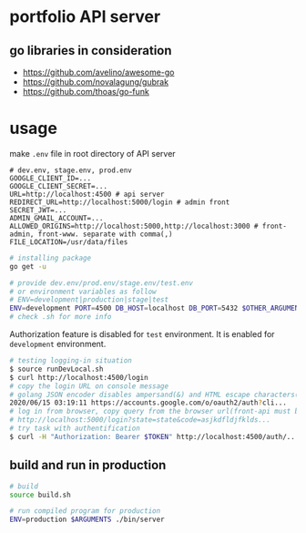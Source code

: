 # portfolio API server

## go libraries in consideration

 - https://github.com/avelino/awesome-go
 - https://github.com/novalagung/gubrak
 - https://github.com/thoas/go-funk

# usage

make `.env` file in root directory of API server
```env
# dev.env, stage.env, prod.env
GOOGLE_CLIENT_ID=...
GOOGLE_CLIENT_SECRET=...
URL=http://localhost:4500 # api server
REDIRECT_URL=http://localhost:5000/login # admin front
SECRET_JWT=...
ADMIN_GMAIL_ACCOUNT=...
ALLOWED_ORIGINS=http://localhost:5000,http://localhost:3000 # front-admin, front-www. separate with comma(,)
FILE_LOCATION=/usr/data/files
```

```sh
# installing package
go get -u

# provide dev.env/prod.env/stage.env/test.env
# or environment variables as follow
# ENV=development|production|stage|test
ENV=development PORT=4500 DB_HOST=localhost DB_PORT=5432 $OTHER_ARGUMENTS go run main.go
# check .sh for more info
```

Authorization feature is disabled for `test` environment. It is enabled for `development` environment.
```sh
# testing logging-in situation
$ source runDevLocal.sh
$ curl http://localhost:4500/login
# copy the login URL on console message
# golang JSON encoder disables ampersand(&) and HTML escape characters(<,>) in JSON string. the message is preserved in console. otherwise, just carefully parse the JSON message to get proper URL.
2020/06/15 03:19:11 https://accounts.google.com/o/oauth2/auth?cli...
# log in from browser, copy query from the browser url(front-api must be served beforehand)
# http://localhost:5000/login?state=state&code=asjkdfldjfklds...
# try task with authentification
$ curl -H "Authorization: Bearer $TOKEN" http://localhost:4500/auth/...
```

## build and run in production

```sh
# build
source build.sh

# run compiled program for production
ENV=production $ARGUMENTS ./bin/server
```
